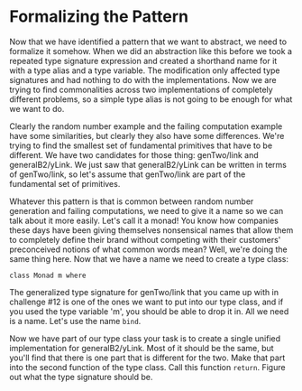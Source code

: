 # Formalizing the Pattern

Now that we have identified a pattern that we want to abstract, we need to
formalize it somehow.  When we did an abstraction like this before we took a
repeated type signature expression and created a shorthand name for it with a
type alias and a type variable.  The modification only affected type
signatures and had nothing to do with the implementations.  Now we are trying
to find commonalities across two implementations of completely different
problems, so a simple type alias is not going to be enough for what we want to
do.

Clearly the random number example and the failing computation example have
some similarities, but clearly they also have some differences.  We're trying
to find the smallest set of fundamental primitives that have to be different.
We have two candidates for those thing: genTwo/link and generalB2/yLink.  We
just saw that generalB2/yLink can be written in terms of genTwo/link, so let's
assume that genTwo/link are part of the fundamental set of primitives.

Whatever this pattern is that is common between random number generation and
failing computations, we need to give it a name so we can talk about it more
easily.  Let's call it a monad!  You know how companies these days have been
giving themselves nonsensical names that allow them to completely define their
brand without competing with their customers' preconceived notions of what
common words mean?  Well, we're doing the same thing here.  Now that we have a
name we need to create a type class:

    class Monad m where

The generalized type signature for genTwo/link that you came up with in
challenge #12 is one of the ones we want to put into our type class, and if
you used the type variable 'm', you should be able to drop it in.  All we need
is a name.  Let's use the name `bind`.

Now we have part of our type class your task is to create a single unified
implementation for generalB2/yLink.  Most of it should be the same, but you'll
find that there is one part that is different for the two.  Make that part
into the second function of the type class.  Call this function `return`.
Figure out what the type signature should be.

